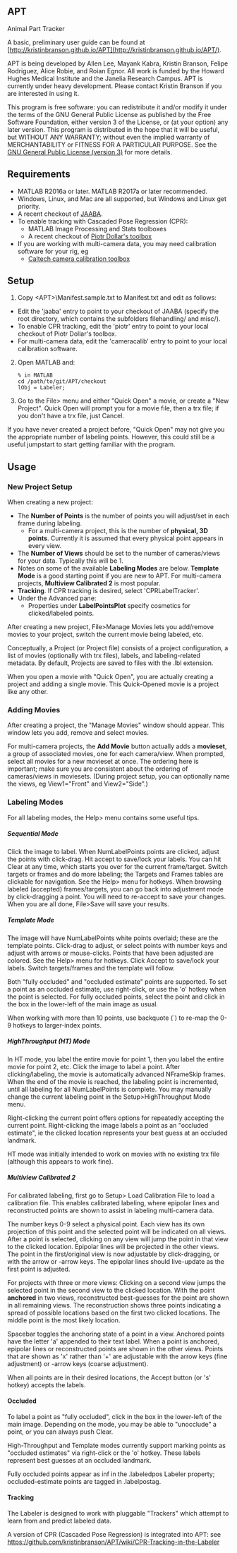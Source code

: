 ## APT
Animal Part Tracker

A basic, preliminary user guide can be found at [http://kristinbranson.github.io/APT](http://kristinbranson.github.io/APT/). 

APT is being developed by Allen Lee, Mayank Kabra, Kristin Branson, Felipe Rodriguez, Alice Robie, and Roian Egnor.  All work is funded by the Howard Hughes Medical Institute and the Janelia Research Campus. APT is currently under heavy development. Please contact Kristin Branson if you are interested in using it.

This program is free software: you can redistribute it and/or modify it under the terms of the GNU General Public License as published by the Free Software Foundation, either version 3 of the License, or (at your option) any later version. This program is distributed in the hope that it will be useful, but WITHOUT ANY WARRANTY; without even the implied warranty of MERCHANTABILITY or FITNESS FOR A PARTICULAR PURPOSE. See the [GNU General Public License (version 3)](http://GNU_GPL_v3.html) for more details.


## Requirements
* MATLAB R2016a or later. MATLAB R2017a or later recommended.
* Windows, Linux, and Mac are all supported, but Windows and Linux get priority.
* A recent checkout of [JAABA](https://github.com/kristinbranson/JAABA).
* To enable tracking with Cascaded Pose Regression (CPR):
  * MATLAB Image Processing and Stats toolboxes
  * A recent checkout of [Piotr Dollar's toolbox](https://github.com/pdollar/toolbox)
* If you are working with multi-camera data, you may need calibration software for your rig, eg
  * [Caltech camera calibration toolbox](https://www.vision.caltech.edu/bouguetj/calib_doc/)

## Setup
1. Copy <APT\>\Manifest.sample.txt to Manifest.txt and edit as follows:
  * Edit the 'jaaba' entry to point to your checkout of JAABA (specify the root directory, which contains the subfolders filehandling/ and misc/).
  * To enable CPR tracking, edit the 'piotr' entry to point to your local checkout of Piotr Dollar's toolbox. 
  * For multi-camera data, edit the 'cameracalib' entry to point to your local calibration software.
2. Open MATLAB and:

    ```
    % in MATLAB
    cd /path/to/git/APT/checkout    
    lObj = Labeler;
    ```
    
3. Go to the File> menu and either "Quick Open" a movie, or create a "New Project". Quick Open will prompt you for a movie file, then a trx file; if you don't have a trx file, just Cancel.

If you have never created a project before, "Quick Open" may not give you the appropriate number of labeling points. However, this could still be a useful jumpstart to start getting familiar with the program.

## Usage

### New Project Setup
When creating a new project:

* The **Number of Points** is the number of points you will adjust/set in each frame during labeling.
  * For a multi-camera project, this is the number of **physical, 3D points**. Currently it is assumed that every physical point appears in every view.
* The **Number of Views** should be set to the number of cameras/views for your data. Typically this will be 1.
* Notes on some of the available **Labeling Modes** are below. **Template Mode** is a good starting point if you are new to APT. For multi-camera projects, **Multiview Calibrated 2** is most popular.
* **Tracking**. If CPR tracking is desired, select 'CPRLabelTracker'.
* Under the Advanced pane:
  * Properties under **LabelPointsPlot** specify cosmetics for clicked/labeled points.

After creating a new project, File>Manage Movies lets you add/remove movies to your project, switch the current movie being labeled, etc.

Conceptually, a Project (or Project file) consists of a project configuration, a list of movies (optionally with trx files), labels, and labeling-related metadata.  By default, Projects are saved to files with the .lbl extension.

When you open a movie with "Quick Open", you are actually creating a project and adding a single movie. This Quick-Opened movie is a project like any other.

### Adding Movies 

After creating a project, the "Manage Movies" window should appear. This window lets you add, remove and select movies.

For multi-camera projects, the **Add Movie** button actually adds a **movieset**, a group of associated movies, one for each camera/view. When prompted, select all movies for a new movieset at once. The ordering here is important; make sure you are consistent about the ordering of cameras/views in moviesets. (During project setup, you can optionally name the views, eg View1="Front" and View2="Side".) 

### Labeling Modes

For all labeling modes, the Help> menu contains some useful tips.

##### Sequential Mode
Click the image to label. When NumLabelPoints points are clicked, adjust the points with click-drag. Hit accept to save/lock your labels. You can hit Clear at any time, which starts you over for the current frame/target. Switch targets or frames and do more labeling; the Targets and Frames tables are clickable for navigation. See the Help> menu for hotkeys. When browsing labeled (accepted) frames/targets, you can go back into adjustment mode by click-dragging a point. You will need to re-accept to save your changes. When you are all done, File>Save will save your results.

##### Template Mode
The image will have NumLabelPoints white points overlaid; these are the template points. Click-drag to adjust, or select points with number keys and adjust with arrows or mouse-clicks. Points that have been adjusted are colored. See the Help> menu for hotkeys. Click Accept to save/lock your labels. Switch targets/frames and the template will follow.

Both "fully occluded" and "occluded estimate" points are supported. To set a point as an occluded estimate, use right-click, or use the 'o' hotkey when the point is selected. For fully occluded points, select the point and click in the box in the lower-left of the main image as usual.

When working with more than 10 points, use backquote (`) to re-map the 0-9 hotkeys to larger-index points.

##### HighThroughput (HT) Mode
In HT mode, you label the entire movie for point 1, then you label the entire movie for point 2, etc. Click the image to label a point. After clicking/labeling, the movie is automatically advanced NFrameSkip frames. When the end of the movie is reached, the labeling point is incremented, until all labeling for all NumLabelPoints is complete. You may manually change the current labeling point in the Setup>HighThroughput Mode menu.

Right-clicking the current point offers options for repeatedly accepting the current point. Right-clicking the image labels a point as an "occluded estimate", ie the clicked location represents your best guess at an occluded landmark. 

HT mode was initially intended to work on movies with no existing trx file (although this appears to work fine).

##### Multiview Calibrated 2
For calibrated labeling, first go to Setup> Load Calibration File to load a calibration file. This enables calibrated labeling, where epipolar lines and reconstructed points are shown to assist in labeling multi-camera data. 

The number keys 0-9 select a physical point. Each view has its own projection of this point and the selected point will be indicated on all views. After a point is selected, clicking on any view will jump the point in that view to the clicked location. Epipolar lines will be projected in the other views. The point in the first/original view is now adjustable by click-dragging, or with the arrow or <shift>-arrow keys. The epipolar lines should live-update as the first point is adjusted.

For projects with three or more views: Clicking on a second view jumps the selected point in  the second view to the clicked location. With the point **anchored** in two views, reconstructed best-guesses for the point are shown in all remaining views. The reconstruction shows three points indicating a spread of possible locations based on the first two clicked locations. The middle point is the most likely location. 

Spacebar toggles the anchoring state of a point in a view. Anchored points have the letter 'a' appended to their text label. When a point is anchored, epipolar lines or reconstructed points are shown in the other views. Points that are shown as 'x' rather than '+' are adjustable with the arrow keys (fine adjustment) or <shift>-arrow keys (coarse adjustment).   

When all points are in their desired locations, the Accept button (or 's' hotkey) accepts the labels.

#### Occluded
To label a point as "fully occluded", click in the box in the lower-left of the main image. Depending on the mode, you may be able to "unocclude" a point, or you can always push Clear.

High-Throughput and Template modes currently support marking points as "occluded estimates" via right-click or the 'o' hotkey. These labels represent best guesses at an occluded landmark.

Fully occluded points appear as inf in the .labeledpos Labeler property; occluded-estimate points are tagged in .labelpostag.

#### Tracking

The Labeler is designed to work with pluggable "Trackers" which attempt to learn from and predict labeled data.

A version of CPR (Cascaded Pose Regression) is integrated into APT: see
https://github.com/kristinbranson/APT/wiki/CPR-Tracking-in-the-Labeler
